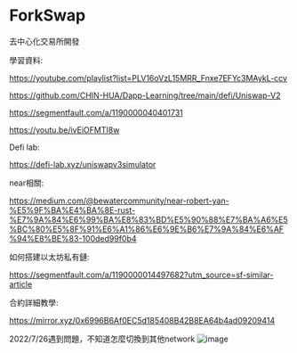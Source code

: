 # ForkSwap
去中心化交易所開發

學習資料:

https://youtube.com/playlist?list=PLV16oVzL15MRR_Fnxe7EFYc3MAykL-ccv

https://github.com/CHIN-HUA/Dapp-Learning/tree/main/defi/Uniswap-V2

https://segmentfault.com/a/1190000040401731

https://youtu.be/ivEiOFMTI8w


Defi lab:

https://defi-lab.xyz/uniswapv3simulator

near相關:

https://medium.com/@bewatercommunity/near-robert-yan-%E5%9F%BA%E4%BA%8E-rust-%E7%9A%84%E6%99%BA%E8%83%BD%E5%90%88%E7%BA%A6%E5%BC%80%E5%8F%91%E6%A1%86%E6%9E%B6%E7%9A%84%E6%AF%94%E8%BE%83-100ded99f0b4

如何搭建以太坊私有鏈:

https://segmentfault.com/a/1190000014497682?utm_source=sf-similar-article

合約詳細教學:

https://mirror.xyz/0x6996B6Af0EC5d185408B42B8EA64b4ad09209414

2022/7/26遇到問題，不知道怎麼切換到其他network
![image](https://user-images.githubusercontent.com/72617049/181005557-27e8e528-1e6a-40fe-a10e-69a1d86b8a66.png)




